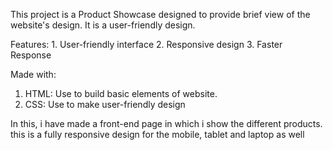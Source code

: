 This project is a Product Showcase designed to provide brief view of the website's design. It is a user-friendly design.

Features:
    1. User-friendly interface
    2. Responsive design
    3. Faster Response

Made with:

1. HTML: Use to build basic elements of website.
2. CSS: Use to make user-friendly design


In this, i have made a front-end page in which i show the different products.
this is a fully responsive design for the mobile, tablet and laptop as well
